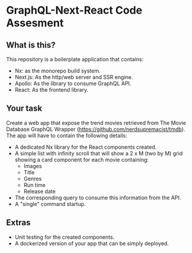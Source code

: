 # GraphQL-Next-React Code Assesment

## What is this?
This repository is a boilerplate application that contains:
- Nx: as the monorepo build system.
- Next.js: As the http/web server and SSR engine.
- Apollo: As the library to consume GraphQL API.
- React: As the frontend library.

## Your task

Create a web app that expose the trend movies retrieved from The Movie Database GraphQL Wrapper (https://github.com/nerdsupremacist/tmdb). The app will have to contain the following details:

- A dedicated Nx library for the React components created.
- A simple list with infinity scroll that will show a 2 x M (two by M) grid showing a card component for each movie containing:
    - Images
    - Title
    - Genres
    - Run time
    - Release date
- The corresponding query to consume this information from the API.
- A "single" command startup.

## Extras

- Unit testing for the created components.
- A dockerized version of your app that can be simply deployed.